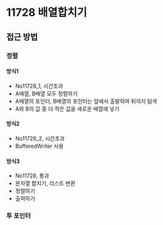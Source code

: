 # 11728 배열합치기

## 접근 방법

### 정렬
#### 방식1
* No11728_1, 시간초과
* A배열, B배열 모두 정렬하기
* A배열의 포인터, B배열의 포인터는 앞에서 출발하여 뒤까지 탐색
* A와 B의 값 중 더 작은 값을 새로운 배열에 넣기

#### 방식2
* No11728_2, 시간초과
* BufferedWriter 사용

#### 방식3
* No11728, 통과
* 문자열 합치기, 리스트 변환
* 정렬하기
* 출력하기

### 투 포인터


